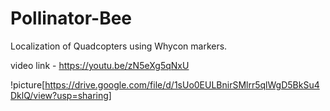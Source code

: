 # Pollinator-Bee
Localization of Quadcopters using Whycon markers.

video link - https://youtu.be/zN5eXg5qNxU

!picture[https://drive.google.com/file/d/1sUo0EULBnirSMlrr5qlWgD5BkSu4DklQ/view?usp=sharing]
